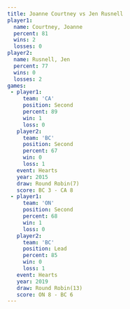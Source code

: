 ```yaml
---
title: Joanne Courtney vs Jen Rusnell
player1:                
  name: Courtney, Joanne
  percent: 81           
  wins: 2               
  losses: 0             
player2:                
  name: Rusnell, Jen    
  percent: 77           
  wins: 0               
  losses: 2             
games:
 - player1:          
     team: 'CA'      
     position: Second
     percent: 89     
     win: 1          
     loss: 0         
   player2:          
     team: 'BC'      
     position: Second
     percent: 67     
     win: 0          
     loss: 1         
   event: Hearts       
   year: 2015          
   draw: Round Robin(7)
   score: BC 3 - CA 8  
 - player1:          
     team: 'ON'      
     position: Second
     percent: 68     
     win: 1          
     loss: 0         
   player2:        
     team: 'BC'    
     position: Lead
     percent: 85   
     win: 0        
     loss: 1       
   event: Hearts        
   year: 2019           
   draw: Round Robin(13)
   score: ON 8 - BC 6   
---
```

